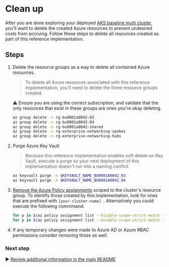# Clean up

After you are done exploring your deployed [AKS baseline multi cluster](/README.md), you'll want to delete the created Azure resources to prevent undesired costs from accruing. Follow these steps to delete all resources created as part of this reference implementation.

## Steps

1. Delete the resource groups as a way to delete all contained Azure resources.

   > To delete all Azure resources associated with this reference implementation, you'll need to delete the three resource groups created.

   :warning: Ensure you are using the correct subscription, and validate that the only resources that exist in these groups are ones you're okay deleting.

   ```bash
   az group delete -n rg-bu0001a0042-03
   az group delete -n rg-bu0001a0042-04
   az group delete -n rg-bu0001a0042-shared
   az group delete -n rg-enterprise-networking-spokes
   az group delete -n rg-enterprise-networking-hubs
   ```

1. Purge Azure Key Vault

   > Because this reference implementation enables soft delete on Key Vault, execute a purge so your next deployment of this implementation doesn't run into a naming conflict.

   ```bash
   az keyvault purge -n $KEYVAULT_NAME_BU0001A0042_03
   az keyvault purge -n $KEYVAULT_NAME_BU0001A0042_04
   ```

1. [Remove the Azure Policy assignments](https://portal.azure.com/#blade/Microsoft_Azure_Policy/PolicyMenuBlade/Compliance) scoped to the cluster's resource group. To identify those created by this implementation, look for ones that are prefixed with `[your-cluster-name] `. Alternatively you could execute the following commmand:

   ```bash
   for p in $(az policy assignment list --disable-scope-strict-match --query "[?resourceGroup=='rg-bu0001a0042-03'].name" -o tsv); do az policy assignment delete --name ${p} --resource-group rg-bu0001a0042-03; done
   for p in $(az policy assignment list --disable-scope-strict-match --query "[?resourceGroup=='rg-bu0001a0042-04'].name" -o tsv); do az policy assignment delete --name ${p} --resource-group rg-bu0001a0042-04; done
   ```

1. If any temporary changes were made to Azure AD or Azure RBAC permissions consider removing those as well.

### Next step

:arrow_forward: [Review additional information in the main README](./README.md#broom-clean-up-resources)
